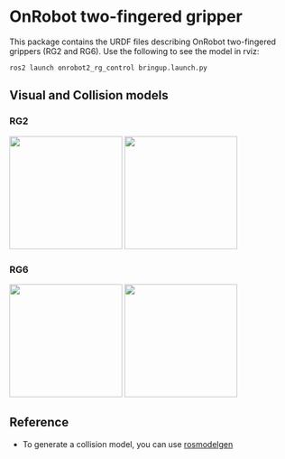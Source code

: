 # OnRobot two-fingered gripper

This package contains the URDF files describing OnRobot two-fingered grippers (RG2 and RG6).
Use the following to see the model in rviz:

```
ros2 launch onrobot2_rg_control bringup.launch.py
```

## Visual and Collision models
### RG2
<img src="images/rg2_visual.png" height="200">  <img src="images/rg2_collision.png" height="200">  

### RG6
<img src="images/rg6_visual.png" height="200">  <img src="images/rg6_collision.png" height="200">  

## Reference
- To generate a collision model, you can use [rosmodelgen](https://github.com/takuya-ki/rosmodelgen)
